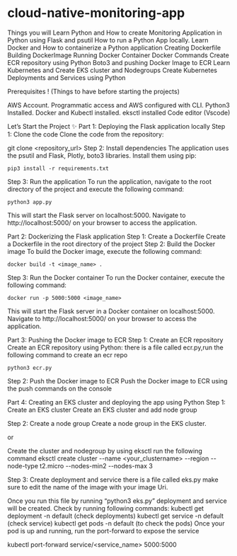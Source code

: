 # cloud-native-monitoring-app
Things you will Learn 
Python and How to create Monitoring Application in Python using Flask and psutil
How to run a Python App locally.
Learn Docker and How to containerize a Python application
Creating Dockerfile
Building DockerImage
Running Docker Container
Docker Commands
Create ECR repository using Python Boto3 and pushing Docker Image to ECR
Learn Kubernetes and Create EKS cluster and Nodegroups
Create Kubernetes Deployments and Services using Python

Prerequisites !
(Things to have before starting the projects)

 AWS Account.
 Programmatic access and AWS configured with CLI.
 Python3 Installed.
 Docker and Kubectl installed.
 eksctl installed
 Code editor (Vscode)


 Let’s Start the Project ✨
Part 1: Deploying the Flask application locally
Step 1: Clone the code
Clone the code from the repository:

git clone <repository_url>
Step 2: Install dependencies
The application uses the psutil and Flask, Plotly, boto3 libraries. Install them using pip:

    pip3 install -r requirements.txt
Step 3: Run the application
To run the application, navigate to the root directory of the project and execute the following command:

    python3 app.py
This will start the Flask server on localhost:5000. Navigate to http://localhost:5000/ on your browser to access the application.

Part 2: Dockerizing the Flask application
Step 1: Create a Dockerfile
Create a Dockerfile in the root directory of the project
Step 2: Build the Docker image
To build the Docker image, execute the following command:

    docker build -t <image_name> .
Step 3: Run the Docker container
To run the Docker container, execute the following command:

    docker run -p 5000:5000 <image_name>
This will start the Flask server in a Docker container on localhost:5000. Navigate to http://localhost:5000/ on your browser to access the application.

Part 3: Pushing the Docker image to ECR
Step 1: Create an ECR repository
Create an ECR repository using Python:
there is a file called ecr.py,run the following command to create an ecr repo

    python3 ecr.py

Step 2: Push the Docker image to ECR
Push the Docker image to ECR using the push commands on the console

Part 4: Creating an EKS cluster and deploying the app using Python
Step 1: Create an EKS cluster
Create an EKS cluster and add node group

Step 2: Create a node group
Create a node group in the EKS cluster.
  
  or

  Create the cluster and nodegroup by using eksctl
  run the following command 
           eksctl create cluster --name <your_clustername> --region <region> --node-type t2.micro --nodes-min2 --nodes-max 3
  
Step 3: Create deployment and service
there is a file called eks.py
make sure to edit the name of the image with your image Uri.

Once you run this file by running “python3 eks.py” deployment and service will be created.
Check by running following commands:
kubectl get deployment -n default (check deployments)
kubectl get service -n default (check service)
kubectl get pods -n default (to check the pods)
Once your pod is up and running, run the port-forward to expose the service

kubectl port-forward service/<service_name> 5000:5000
